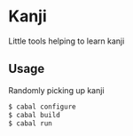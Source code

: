 # Kanji

Little tools helping to learn kanji

## Usage

Randomly picking up kanji

```sh
$ cabal configure
$ cabal build
$ cabal run
```
